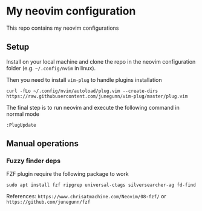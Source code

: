 # My neovim configuration

This repo contains my neovim configurations

## Setup

Install on your local machine and clone the repo in the neovim configuration folder (e.g. `~/.config/nvim` in linux).

Then you need to install `vim-plug` to handle plugins installation
```
curl -fLo ~/.config/nvim/autoload/plug.vim --create-dirs https://raw.githubusercontent.com/junegunn/vim-plug/master/plug.vim
```

The final step is to run neovim and execute the following command in normal mode
```
:PlugUpdate
```

## Manual operations

### Fuzzy finder deps

FZF plugin require the following package to work
```
sudo apt install fzf ripgrep universal-ctags silversearcher-ag fd-find
```

References: `https://www.chrisatmachine.com/Neovim/08-fzf/` or `https://github.com/junegunn/fzf`
